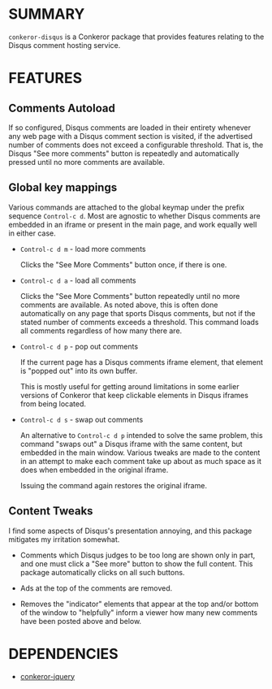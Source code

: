 # SUMMARY

`conkeror-disqus` is a Conkeror package that provides features
relating to the Disqus comment hosting service.

# FEATURES

## Comments Autoload

If so configured, Disqus comments are loaded in their entirety
whenever any web page with a Disqus comment section is visited, if the
advertised number of comments does not exceed a configurable
threshold.  That is, the Disqus "See more comments" button is
repeatedly and automatically pressed until no more comments are
available.

## Global key mappings

Various commands are attached to the global keymap under the prefix
sequence `Control-c d`.  Most are agnostic to whether Disqus comments
are embedded in an iframe or present in the main page, and work
equally well in either case.

- `Control-c d m` - load more comments

  Clicks the "See More Comments" button once, if there is one.
  
- `Control-c d a` - load all comments

  Clicks the "See More Comments" button repeatedly until no more
  comments are available.  As noted above, this is often done
  automatically on any page that sports Disqus comments, but not if
  the stated number of comments exceeds a threshold.  This command
  loads all comments regardless of how many there are.

- `Control-c d p` - pop out comments

  If the current page has a Disqus comments iframe element, that
  element is "popped out" into its own buffer.
  
  This is mostly useful for getting around limitations in some earlier
  versions of Conkeror that keep clickable elements in Disqus iframes
  from being located.
  
- `Control-c d s` - swap out comments

  An alternative to `Control-c d p` intended to solve the same
  problem, this command "swaps out" a Disqus iframe with the same
  content, but embedded in the main window.  Various tweaks are made
  to the content in an attempt to make each comment take up about as
  much space as it does when embedded in the original iframe.
  
  Issuing the command again restores the original iframe.
  
## Content Tweaks

I find some aspects of Disqus's presentation annoying, and this
package mitigates my irritation somewhat.

- Comments which Disqus judges to be too long are shown only in part,
  and one must click a "See more" button to show the full content.
  This package automatically clicks on all such buttons.
  
- Ads at the top of the comments are removed.

- Removes the "indicator" elements that appear at the top and/or
  bottom of the window to "helpfully" inform a viewer how many new
  comments have been posted above and below.

# DEPENDENCIES

- [conkeror-jquery](https://github.com/grimnebulin/conkeror-jquery)
